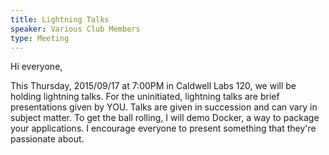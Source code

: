 ```yaml
---
title: Lightning Talks
speaker: Various Club Members
type: Meeting
---
```


Hi everyone,

This Thursday, 2015/09/17 at 7:00PM in Caldwell Labs 120, we will be holding lightning talks. For the uninitiated, lightning talks are brief presentations given by YOU. Talks are given in succession and can vary in subject matter. To get the ball rolling, I will demo Docker, a way to package your applications. I encourage everyone to present something that they're passionate about.
